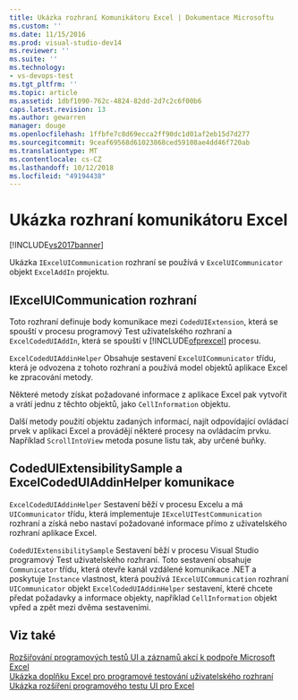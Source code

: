 ```yaml
---
title: Ukázka rozhraní Komunikátoru Excel | Dokumentace Microsoftu
ms.custom: ''
ms.date: 11/15/2016
ms.prod: visual-studio-dev14
ms.reviewer: ''
ms.suite: ''
ms.technology:
- vs-devops-test
ms.tgt_pltfrm: ''
ms.topic: article
ms.assetid: 1dbf1090-762c-4824-82dd-2d7c2c6f00b6
caps.latest.revision: 13
ms.author: gewarren
manager: douge
ms.openlocfilehash: 1ffbfe7c8d69ecca2ff90dc1d01af2eb15d7d277
ms.sourcegitcommit: 9ceaf69568d61023868ced59108ae4dd46f720ab
ms.translationtype: MT
ms.contentlocale: cs-CZ
ms.lasthandoff: 10/12/2018
ms.locfileid: "49194438"
---
```

# <a name="sample-excel-communicator-interface"></a>Ukázka rozhraní komunikátoru Excel
[!INCLUDE[vs2017banner](../includes/vs2017banner.md)]

Ukázka `IExcelUICommunication` rozhraní se používá v `ExcelUICommunicator` objekt `ExcelAddIn` projektu.  
  
## <a name="iexceluicommunication-interface"></a>IExcelUICommunication rozhraní  
 Toto rozhraní definuje body komunikace mezi `CodedUIExtension`, která se spouští v procesu programový Test uživatelského rozhraní a `ExcelCodedUIAddIn`, která se spouští v [!INCLUDE[ofprexcel](../includes/ofprexcel-md.md)] procesu.  
  
 `ExcelCodedUIAddinHelper` Obsahuje sestavení `ExcelUICommunicator` třídu, která je odvozena z tohoto rozhraní a používá model objektů aplikace Excel ke zpracování metody.  
  
 Některé metody získat požadované informace z aplikace Excel pak vytvořit a vrátí jednu z těchto objektů, jako `CellInformation` objektu.  
  
 Další metody použití objektu zadaných informací, najít odpovídající ovládací prvek v aplikaci Excel a provádějí některé procesy na ovládacím prvku. Například `ScrollIntoView` metoda posune listu tak, aby určené buňky.  
  
## <a name="codeduiextensibilitysample-and-excelcodeduiaddinhelper-communication"></a>CodedUIExtensibilitySample a ExcelCodedUIAddinHelper komunikace  
 `ExcelCodedUIAddinHelper` Sestavení běží v procesu Excelu a má `UICommunicator` třídu, která implementuje `IExcelUITestCommunication` rozhraní a získá nebo nastaví požadované informace přímo z uživatelského rozhraní aplikace Excel.  
  
 `CodedUIExtensibilitySample` Sestavení běží v procesu Visual Studio programový Test uživatelského rozhraní. Toto sestavení obsahuje `Communicator` třídu, která otevře kanál vzdálené komunikace .NET a poskytuje `Instance` vlastnost, která používá `IExcelUICommunication` rozhraní `UICommunicator` objekt `ExcelCodedUIAddinHelper` sestavení, které chcete předat požadavky a informace objekty, například `CellInformation` objekt vpřed a zpět mezi dvěma sestaveními.  
  
## <a name="see-also"></a>Viz také  
 [Rozšiřování programových testů UI a záznamů akcí k podpoře Microsoft Excel](../test/extending-coded-ui-tests-and-action-recordings-to-support-microsoft-excel.md)   
 [Ukázka doplňku Excel pro programové testování uživatelského rozhraní](../test/sample-excel-add-in-for-coded-ui-testing.md)   
 [Ukázka rozšíření programového testu UI pro Excel](../test/sample-coded-ui-test-extension-for-excel.md)



